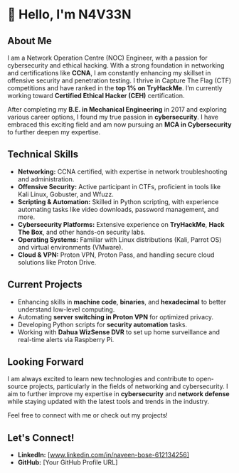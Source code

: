 # 👋 Hello, I'm N4V33N

## About Me
I am a Network Operation Centre (NOC) Engineer, with a passion for cybersecurity and ethical hacking. With a strong foundation in networking and certifications like **CCNA**, I am constantly enhancing my skillset in offensive security and penetration testing. I thrive in Capture The Flag (CTF) competitions and have ranked in the **top 1% on TryHackMe**. I’m currently working toward **Certified Ethical Hacker (CEH)** certification.

After completing my **B.E. in Mechanical Engineering** in 2017 and exploring various career options, I found my true passion in **cybersecurity**. I have embraced this exciting field and am now pursuing an **MCA in Cybersecurity**  to further deepen my expertise.

## Technical Skills

- **Networking:** CCNA certified, with expertise in network troubleshooting and administration.
- **Offensive Security:** Active participant in CTFs, proficient in tools like Kali Linux, Gobuster, and Wfuzz.
- **Scripting & Automation:** Skilled in Python scripting, with experience automating tasks like video downloads, password management, and more.
- **Cybersecurity Platforms:** Extensive experience on **TryHackMe**, **Hack The Box**, and other hands-on security labs.
- **Operating Systems:** Familiar with Linux distributions (Kali, Parrot OS) and virtual environments (VMware).
- **Cloud & VPN:** Proton VPN, Proton Pass, and handling secure cloud solutions like Proton Drive.

## Current Projects

- Enhancing skills in **machine code**, **binaries**, and **hexadecimal** to better understand low-level computing.
- Automating **server switching in Proton VPN** for optimized privacy.
- Developing Python scripts for **security automation** tasks.
- Working with **Dahua WizSense DVR** to set up home surveillance and real-time alerts via Raspberry Pi.

## Looking Forward

I am always excited to learn new technologies and contribute to open-source projects, particularly in the fields of networking and cybersecurity. I aim to further improve my expertise in **cybersecurity** and **network defense** while staying updated with the latest tools and trends in the industry.

Feel free to connect with me or check out my projects!

## Let's Connect!
- **LinkedIn:** [www.linkedin.com/in/naveen-bose-612134256]
- **GitHub:** [Your GitHub Profile URL]
